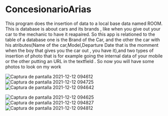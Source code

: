 # ConcesionarioArias
This program does the insertion of data to a local  base data named ROOM. This is database is about cars and its brands , like when you give out your car to the mechanic to have it reapaired. 
So this app is  relationed to  the  table of a database one is the Brand of the Car, and the other the car with his atributes(Name of the car,Model,Departure Date that is the momment when the boy that gives 
you the car out , you have it),and two types of insertion of photo that is for example going the internal data of your mobile or the other putting an URL in the textfield .
So now you will have some photos to look on my work

![Captura de pantalla 2021-12-12 094612](https://user-images.githubusercontent.com/73525861/145706192-c7beeca5-0936-4437-bb9f-668a768c9bf2.png)
![Captura de pantalla 2021-12-12 094725](https://user-images.githubusercontent.com/73525861/145706187-6c81e944-782d-4fd2-92ba-6e9f62358853.png)
![Captura de pantalla 2021-12-12 094642](https://user-images.githubusercontent.com/73525861/145706189-e82101a0-af8a-4610-9ab2-88b167e5f834.png)


![Captura de pantalla 2021-12-12 094625](https://user-images.githubusercontent.com/73525861/145706191-0ab63198-3cf5-4242-8eda-2109512f103c.png)
![Captura de pantalla 2021-12-12 094827](https://user-images.githubusercontent.com/73525861/145706193-25770416-9760-4c18-bf89-e38fbf1e39c8.png)
![Captura de pantalla 2021-12-12 094812](https://user-images.githubusercontent.com/73525861/145706194-da3c7219-aed0-4b76-80e1-d24460976296.png)
